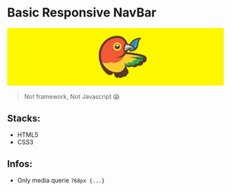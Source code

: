 # Basic Responsive NavBar # 

[![Banner](assets/banner.jpg)](https://github.com/deppbrazil/responsive-nav-bar)

> Not framework, Not Javascript 😱

## Stacks: ##
* HTML5
* CSS3

## Infos: ##
* Only media querie `768px {...}`